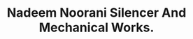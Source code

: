 ---
title: "Nadeem Noorani Silencer And Mechanical Works."
url: /karachi/nadeem-noorani-silencer-and-mechanical-works/
shop: car repair
---